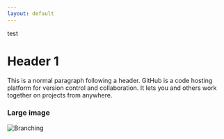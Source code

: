 ```yaml
---
layout: default
---
```

test

# Header 1

This is a normal paragraph following a header. GitHub is a code hosting platform for version control and collaboration. It lets you and others work together on projects from anywhere.


### Large image

![Branching](https://guides.github.com/activities/hello-world/branching.png)
